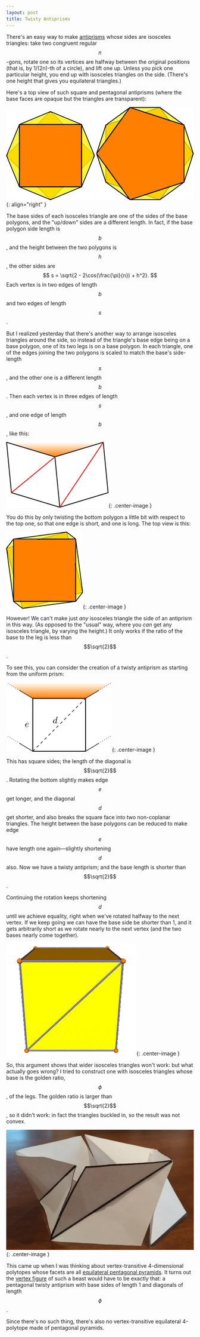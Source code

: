 ```yaml
---
layout: post
title: Twisty Antiprisms
---
```


There's an easy way to make [antiprisms](https://en.wikipedia.org/wiki/Antiprism)
whose sides are isosceles triangles:
take two congruent regular $$n$$-gons, rotate one so its vertices are halfway between
the original positions (that is, by 1/(2n)-th of a circle), and lift one up.
Unless you pick one particular height, you end up with isosceles triangles on the side.
(There's one height that gives you equilateral triangles.)

Here's a top view of such square and pentagonal antiprisms (where the base faces are opaque but the triangles are transparent):

![top-down view of square antiprism](/images/squaptop.png)
![top-down view of pentagonal antiprism](/images/pentaptop.png){: align="right" }

The base sides of each isosceles triangle are one of the sides of the base polygons,
and the "up/down" sides are a different length. In fact, if the base polygon side length is $$b$$,
and the height between the two polygons is $$h$$,
the other sides are
$$
s = \sqrt{2 - 2\cos(\frac{\pi}{n}) + h^2}.
$$
Each vertex is in two edges of length $$b$$ and two edges of length $$s$$.

But I realized yesterday that there's another way to arrange isosceles triangles around the side,
so instead of the triangle's base edge being on a base polygon,
one of its two legs is on a base polygon.
In each triangle, one of the edges joining the two polygons is scaled to match the base's side-length $$s$$,
and the other one is a different length $$b$$.
Then each vertex is in three edges of length $$s$$, and one edge of length $$b$$,
like this:

![neighborhood of a vertex](/images/twistyside.png){: .center-image }

You do this by only twisting the bottom polygon a little bit with respect to the top one,
so that one edge is short, and one is long. The top view is this:

![top-down view of twisted square prism](/images/twistytop.png){: .center-image }

However! We can't make just _any_ isosceles triangle the side of an antiprism in this way. (As opposed to the "usual" way, where you _can_ get any isosceles triangle, by varying the height.)
It only works if the ratio of the base to the leg is less than $$\sqrt{2}$$.

To see this, you can consider the creation of a twisty antiprism as starting from the uniform prism:

![side of a prism](/images/prismside.png){: .center-image }

This has square sides; the length of the diagonal is $$\sqrt{2}$$.
Rotating the bottom slightly makes edge $$e$$ get longer, and the diagonal $$d$$ get shorter, and also breaks the square face into two non-coplanar triangles. The height between the base polygons can be reduced to make edge $$e$$ have length one again—slightly shortening $$d$$ also. Now we have a twisty antiprism; and the base length is shorter than $$\sqrt{2}$$.

Continuing the rotation keeps shortening $$d$$ until we achieve equality, right when we've rotated halfway to the next vertex. If we keep going we can have the base side be shorter than 1, and it gets arbitrarily short as we rotate nearly to the next vertex (and the two bases nearly come together).

![twisting a prism into a twisty antiprism](/images/twisting.gif){: .center-image }

So, this argument shows that wider isosceles triangles won't work: but what actually goes wrong?
I tried to construct one with isosceles triangles whose base is the golden ratio, $$\phi$$, of the legs. The golden ratio is larger than $$\sqrt{2}$$, so it didn't work: in fact the triangles buckled in, so the result was not convex.

![photo of a twisted antiprism with buckled sides](/images/buckled-golden-twisty.jpg){: .center-image }

This came up when I was thinking about vertex-transitive 4-dimensional polytopes whose facets are all [equilateral pentagonal pyramids](https://en.wikipedia.org/wiki/Pentagonal_pyramid).
It turns out the [vertex figure](https://en.wikipedia.org/wiki/Vertex_figure) of such a beast would have to be exactly that: a pentagonal twisty antiprism with base sides of length 1 and diagonals of length $$\phi$$.

Since there's no such thing, there's also no vertex-transitive equilateral 4-polytope made of pentagonal pyramids.
